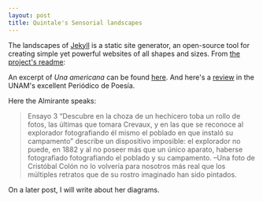 ---layout: posttitle: Quintale's Sensorial landscapes---The landscapes of [Jekyll](http://jekyllrb.com) is a static site generator, an open-source tool for creating simple yet powerful websites of all shapes and sizes. From [the project's readme](https://github.com/mojombo/jekyll/blob/master/README.markdown):An excerpt of *Una americana* can be found [here](http://www.letraslibres.com/revista/poemas/una-americana-fragmento). And here's a [review](http://www.periodicodepoesia.unam.mx/index.php?option=com_content&task=view&id=3684&Itemid=88) in the UNAM's excellent Periódico de Poesía. Here the Almirante speaks:  > Ensayo 3   “Descubre en la choza de un hechicero toba un rollo de fotos, las últimas que tomara Crevaux, y en las que se reconoce al explorador fotografiando él mismo el poblado en que instaló su campamento” describe un dispositivo imposible: el explorador no puede, en 1882 y al no poseer más que un único aparato, haberse fotografiado fotografiando el poblado y su campamento. –Una foto de Cristóbal Colón no lo volvería para nosotros más real que los múltiples retratos que de su rostro imaginado han sido pintados.On a later post, I will write about her diagrams. 